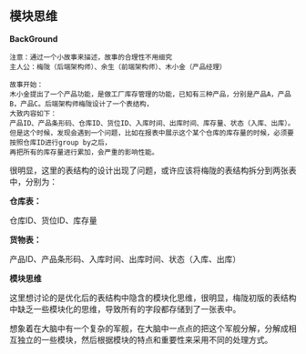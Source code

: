 ## 模块思维

**BackGround**

```
注意：通过一个小故事来描述，故事的合理性不用细究
主人公：梅陇（后端架构师）、余生（前端架构师）、木小金（产品经理）

故事开始：
木小金提出了一个产品功能，是做工厂库存管理的功能，已知有三种产品，分别是产品A，产品B，产品C。后端架构师梅陇设计了一个表结构，
大致内容如下：
产品ID、产品条形码、仓库ID、货位ID、入库时间、出库时间、库存量、状态（入库、出库）。
但是这个时候，发现会遇到一个问题，比如在报表中展示这个某个仓库的库存量的时候，必须要按照仓库ID进行group by之后，
再把所有的库存量进行累加，会严重的影响性能。
```

很明显，这里的表结构的设计出现了问题，或许应该将梅陇的表结构拆分到两张表中，分别为：

**仓库表：**

仓库ID、货位ID、库存量

**货物表：**

产品ID、产品条形码、入库时间、出库时间、状态（入库、出库）

**模块思维**

这里想讨论的是优化后的表结构中隐含的模块化思维，很明显，梅陇初版的表结构中缺乏一些模块化的思维，导致所有的字段都存储到了一张表中。

想象着在大脑中有一个复杂的军舰，在大脑中一点点的把这个军舰分解，分解成相互独立的一些模块，然后根据模块的特点和重要性来采用不同的处理方式。
